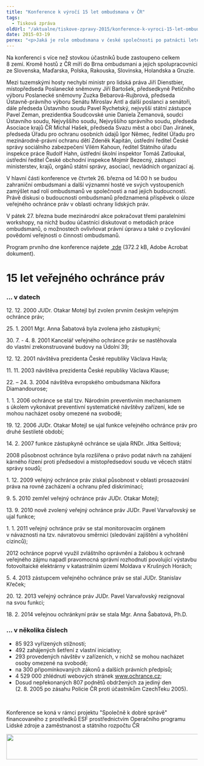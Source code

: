 ```yaml
---
title: "Konference k výročí 15 let ombudsmana v ČR"
tags:
  - Tisková zpráva
oldUrl: "/aktualne/tiskove-zpravy-2015/konference-k-vyroci-15-let-ombudsmana-v-cr"
date: 2015-03-19
perex: "<p>Jaká je role ombudsmana v české společnosti po patnácti letech existence? Čeho veřejný ochránce práv dosáhl, jak ho vnímají politikové, úřady i veřejnost? Jak se liší postavení českého ombudsmana od podobných institucí v zahraničí? Těmto otázkám se budou věnovat hosté mezinárodní konference konané při příležitosti 15. výročí vzniku veřejného ochránce práv v ČR ve dnech 26. a 27. března 2015 v Kanceláři veřejného ochránce práv v Brně.</p>"
---
```


<!-- imported from the old website -->

<p>Na konferenci s více než stovkou účastníků bude zastoupeno celkem 8 zemí. Kromě hostů z ČR míří do Brna ombudsmani a jejich spolupracovníci ze Slovenska, Maďarska, Polska, Rakouska, Slovinska, Holandska a Gruzie. </p><p>Mezi tuzemskými hosty nechybí ministr pro lidská práva Jiří Dienstbier, místopředseda Poslanecké sněmovny Jiří Bartošek, předsedkyně Petičního výboru Poslanecké sněmovny Zuzka Bebarová-Rujbrová, předseda Ústavně-právního výboru Senátu Miroslav Antl a další poslanci a senátoři, dále předseda Ústavního soudu Pavel Rychetský, nejvyšší státní zástupce Pavel Zeman, prezidentka Soudcovské unie Daniela Zemanová, soudci Ústavního soudu, Nejvyššího soudu, Nejvyššího správního soudu, předseda Asociace krajů ČR Michal Hašek, předseda Svazu měst a obcí Dan Jiránek, předseda Úřadu pro ochranu osobních údajů Igor Němec, ředitel Úřadu pro mezinárodně-právní ochranu dětí Zdeněk Kapitán, ústřední ředitel České správy sociálního zabezpečení Vilém Kahoun, ředitel Státního úřadu inspekce práce Rudolf Hahn, ústřední školní inspektor Tomáš Zatloukal, ústřední ředitel České obchodní inspekce Mojmír Bezecný, zástupci ministerstev, krajů, orgánů státní správy, asociací, nevládních organizací aj.</p><p>V hlavní části konference ve čtvrtek 26. března od 14:00 h se budou zahraniční ombudsmani a další významní hosté ve svých vystoupeních zamýšlet nad rolí ombudsmanů ve společnosti a nad jejich budoucností. Právě diskusi o budoucnosti ombudsmanů předznamená příspěvek o úloze veřejného ochránce práv v oblasti ochrany lidských práv.</p><p>V pátek 27. března bude mezinárodní akce pokračovat třemi paralelními workshopy, na nichž budou účastníci diskutovat o metodách práce ombudsmanů, o možnostech ovlivňovat právní úpravu a také o zvyšování povědomí veřejnosti o činnosti ombudsmanů.</p><p>Program prvního dne konference najdete <a title="Otevření do nového okna" href="https://www.ochrance.cz/fileadmin/user_upload/Konference/Konference_2015/konference-k-15-vyroci.pdf" target="_blank"><img alt="" src="https://www.ochrance.cz/typo3/ext/od_linkdesc/icons/pdf.gif" class="od_linkdesc_icon" /> zde</a> (372.2 kB, Adobe Acrobat dokument).</p><h1>15 let veřejného ochránce práv </h1><h3>… v datech</h3><p>12. 12. 2000 JUDr. Otakar Motejl byl zvolen prvním českým veřejným ochránce práv; </p><p>25. 1. 2001 Mgr. Anna Šabatová byla zvolena jeho zástupkyní;</p><p>30. 7. - 4. 8. 2001 Kancelář veřejného ochránce práv se nastěhovala do vlastní zrekonstruované budovy na Údolní 39;</p><p>12. 12. 2001 návštěva prezidenta České republiky Václava Havla;</p><p>11. 11. 2003 návštěva prezidenta České republiky Václava Klause; </p><p>22. – 24. 3. 2004 návštěva evropského ombudsmana Nikifora Diamandourose;</p><p>1. 1. 2006 ochránce se stal tzv. Národním preventivním mechanismem s úkolem vykonávat preventivní systematické návštěvy zařízení, kde se mohou nacházet osoby omezené na svobodě;</p><p>19. 12. 2006 JUDr. Otakar Motejl se ujal funkce veřejného ochránce práv pro druhé šestileté období;</p><p>14. 2. 2007 funkce zástupkyně ochránce se ujala RNDr. Jitka Seitlová;</p><p>2008 působnost ochránce byla rozšířena o právo podat návrh na zahájení kárného řízení proti předsedovi a místopředsedovi soudu ve věcech státní správy soudů;</p><p>1. 12. 2009 veřejný ochránce práv získal působnost v oblasti prosazování práva na rovné zacházení a ochranu před diskriminací;</p><p>9. 5. 2010 zemřel veřejný ochránce práv JUDr. Otakar Motejl;</p><p>13. 9. 2010 nově zvolený veřejný ochránce práv JUDr. Pavel Varvařovský se ujal funkce;</p><p>1. 1. 2011 veřejný ochránce práv se stal monitorovacím orgánem v návaznosti na tzv. návratovou směrnici (sledování zajištění a vyhoštění cizinců);</p><p>2012 ochránce poprvé využil zvláštního oprávnění a žalobou k ochraně veřejného zájmu napadl pravomocná správní rozhodnutí povolující výstavbu fotovoltaické elektrárny v katastrálním území Moldava v Krušných Horách;</p><p>5. 4. 2013 zástupcem veřejného ochránce práv se stal JUDr. Stanislav Křeček;</p><p>20. 12. 2013 veřejný ochránce práv JUDr. Pavel Varvařovský rezignoval na svou funkci;</p><p>18. 2. 2014 veřejnou ochránkyní práv se stala Mgr. Anna Šabatová, Ph.D.</p><h3>… v několika číslech</h3><ul><li>85 923 vyřízených stížností;</li><li>492 zahájených šetření z vlastní iniciativy;</li><li>293 provedených návštěv v zařízeních, v nichž se mohou nacházet osoby omezené na svobodě;</li><li>na 300 připomínkovaných zákonů a dalších právních předpisů;</li><li>4 529 000 zhlédnutí webových stránek <a href="http://www.ochrance.cz/">www.ochrance.cz</a>; </li><li>Dosud nepřekonaných 807 podnětů obdržených za jediný den (2. 8. 2005 po zásahu Policie ČR proti účastníkům CzechTeku 2005).</li></ul><p>  </p><p class="MsoNormal" style="MARGIN: 0cm 0cm 0pt"><span style="FONT-SIZE: 10pt; FONT-FAMILY: &quot;Arial&quot;, &quot;sans-serif&quot;; mso-fareast-language: CS"><p></p></span></p><p>Konference se koná v rámci projektu &quot;Společně k dobré správě&quot; financovaného z prostředků ESF prostřednictvím Operačního programu Lidské zdroje a zaměstnanost a státního rozpočtu ČR</p><p><img src="https://www.ochrance.cz/uploads/RTEmagicC_esf_eu_15.jpg.jpg" height="67" width="622" alt="" /></p>
